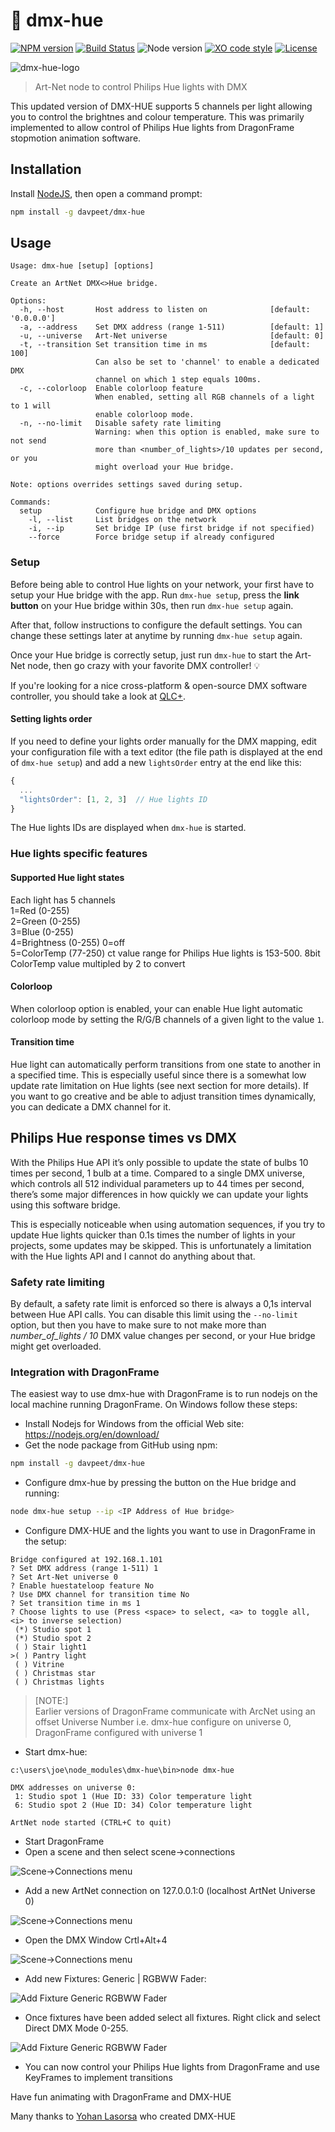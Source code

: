 # :traffic_light: dmx-hue

[![NPM version](https://img.shields.io/npm/v/dmx-hue.svg)](https://www.npmjs.com/package/dmx-hue)
[![Build Status](https://github.com/sinedied/dmx-hue/workflows/build/badge.svg)](https://github.com/sinedied/dmx-hue/actions)
![Node version](https://img.shields.io/node/v/dmx-hue.svg)
[![XO code style](https://img.shields.io/badge/code_style-XO-5ed9c7.svg)](https://github.com/sindresorhus/xo)
[![License](https://img.shields.io/badge/license-MIT-blue.svg)](LICENSE)

![dmx-hue-logo](https://cloud.githubusercontent.com/assets/593151/26761623/710db1ba-4933-11e7-9a08-471e3f9fb9e5.png)

> Art-Net node to control Philips Hue lights with DMX

This updated version of DMX-HUE supports 5 channels per light allowing you to control the brightnes and colour temperature. This was primarily implemented to allow control of Philips Hue lights from DragonFrame stopmotion animation software. 

## Installation

Install [NodeJS](https://nodejs.org), then open a command prompt:

```bash
npm install -g davpeet/dmx-hue
```

## Usage

```
Usage: dmx-hue [setup] [options]

Create an ArtNet DMX<>Hue bridge.

Options:
  -h, --host       Host address to listen on              [default: '0.0.0.0']
  -a, --address    Set DMX address (range 1-511)          [default: 1]
  -u, --universe   Art-Net universe                       [default: 0]
  -t, --transition Set transition time in ms              [default: 100]
                   Can also be set to 'channel' to enable a dedicated DMX
                   channel on which 1 step equals 100ms.
  -c, --colorloop  Enable colorloop feature
                   When enabled, setting all RGB channels of a light to 1 will
                   enable colorloop mode.
  -n, --no-limit   Disable safety rate limiting
                   Warning: when this option is enabled, make sure to not send
                   more than <number_of_lights>/10 updates per second, or you
                   might overload your Hue bridge.

Note: options overrides settings saved during setup.

Commands:
  setup            Configure hue bridge and DMX options
    -l, --list     List bridges on the network
    -i, --ip       Set bridge IP (use first bridge if not specified)
    --force        Force bridge setup if already configured
```

### Setup

Before being able to control Hue lights on your network, your first have to setup your Hue bridge with the app.
Run `dmx-hue setup`, press the **link button** on your Hue bridge within 30s, then run `dmx-hue setup` again.

After that, follow instructions to configure the default settings.
You can change these settings later at anytime by running `dmx-hue setup` again.

Once your Hue bridge is correctly setup, just run `dmx-hue` to start the Art-Net node, then go crazy with your
favorite DMX controller! :bulb:

If you're looking for a nice cross-platform & open-source DMX software controller, you should take a look at
[QLC+](http://www.qlcplus.org/).

#### Setting lights order

If you need to define your lights order manually for the DMX mapping, edit your configuration file with a text editor
(the file path is displayed at the end of `dmx-hue setup`) and add a new `lightsOrder` entry at the end like this:
```js
{
  ...
  "lightsOrder": [1, 2, 3]  // Hue lights ID
}
```

The Hue lights IDs are displayed when `dmx-hue` is started.

### Hue lights specific features

#### Supported Hue light states 
Each light has 5 channels  
1=Red (0-255)  
2=Green (0-255)   
3=Blue (0-255)  
4=Brightness (0-255) 0=off  
5=ColorTemp (77-250) ct value range for Philips Hue lights is 153-500. 8bit ColorTemp value multipled by 2 to convert  

#### Colorloop

When colorloop option is enabled, your can enable Hue light automatic colorloop mode by setting the R/G/B channels of
a given light to the value `1`.

#### Transition time

Hue light can automatically perform transitions from one state to another in a specified time. This is especially
useful since there is a somewhat low update rate limitation on Hue lights (see next section for more details). If you
want to go creative and be able to adjust transition times dynamically, you can dedicate a DMX channel for it.

## Philips Hue response times vs DMX

With the Philips Hue API it’s only possible to update the state of bulbs 10 times per second, 1 bulb at a time.
Compared to a single DMX universe, which controls all 512 individual parameters up to 44 times per second, there’s
some major differences in how quickly we can update your lights using this software bridge.

This is especially noticeable when using automation sequences, if you try to update Hue lights quicker than 0.1s times
the number of lights in your projects, some updates may be skipped. This is unfortunately a limitation with the Hue
lights API and I cannot do anything about that.

### Safety rate limiting

By default, a safety rate limit is enforced so there is always a 0,1s interval between Hue API calls. You can disable
this limit using the `--no-limit` option, but then you have to make sure to not make more than *number_of_lights / 10*
DMX value changes per second, or your Hue bridge might get overloaded.

### Integration with DragonFrame
The easiest way to use dmx-hue with DragonFrame is to run nodejs on the local machine running DragonFrame. On Windows follow these steps:  
* Install Nodejs for Windows from the official Web site: https://nodejs.org/en/download/
* Get the node package from GitHub using npm:  
```bash
npm install -g davpeet/dmx-hue
```
* Configure dmx-hue by pressing the button on the Hue bridge and running:  
```bash
node dmx-hue setup --ip <IP Address of Hue bridge>
```
* Configure DMX-HUE and the lights you want to use in DragonFrame in the setup:
```
Bridge configured at 192.168.1.101
? Set DMX address (range 1-511) 1
? Set Art-Net universe 0
? Enable huestateloop feature No
? Use DMX channel for transition time No
? Set transition time in ms 1
? Choose lights to use (Press <space> to select, <a> to toggle all, <i> to inverse selection)
 (*) Studio spot 1
 (*) Studio spot 2
 ( ) Stair light1
>( ) Pantry light
 ( ) Vitrine
 ( ) Christmas star
 ( ) Christmas lights
```
> [NOTE:]  
Earlier versions of DragonFrame communicate with ArcNet using an offset Universe Number i.e. dmx-hue configure on universe 0, DragonFrame configured with universe 1  
>

* Start dmx-hue:  
```  
c:\users\joe\node_modules\dmx-hue\bin>node dmx-hue  

DMX addresses on universe 0:
 1: Studio spot 1 (Hue ID: 33) Color temperature light
 6: Studio spot 2 (Hue ID: 34) Color temperature light

ArtNet node started (CTRL+C to quit)
```
* Start DragonFrame
* Open a scene and then select scene->connections  

![Scene->Connections menu](images/DFConnections.png)

* Add a new ArtNet connection on 127.0.0.1:0 (localhost ArtNet Universe 0)  

![Scene->Connections menu](images/DFScene_connection.png)

* Open the DMX Window Crtl+Alt+4  

![Scene->Connections menu](images/DFDMXWindows.png)

* Add new Fixtures: Generic | RGBWW Fader:  

![Add Fixture Generic RGBWW Fader](images/GenericRGBWW.png)

 * Once fixtures have been added select all fixtures. Right click and select Direct DMX Mode 0-255.  

![Add Fixture Generic RGBWW Fader](images/DirectDMX%20Mode.png)

* You can now control your Philips Hue lights from DragonFrame and use KeyFrames to implement transitions

Have fun animating with DragonFrame and DMX-HUE

Many thanks to [Yohan Lasorsa](https://github.com/sinedied) who created DMX-HUE